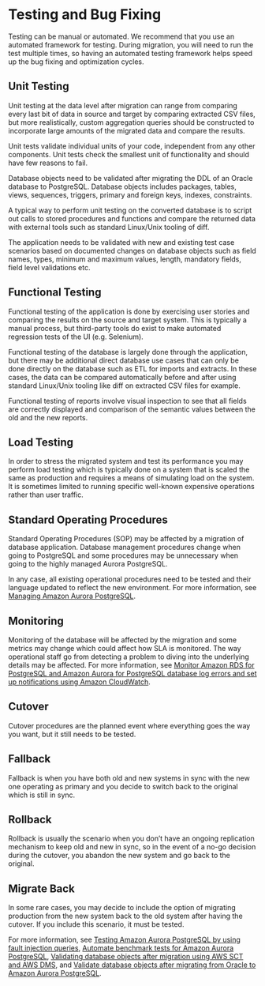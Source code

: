 # Testing and Bug Fixing<a name="chap-oracle-postgresql.migration-process.testing"></a>

Testing can be manual or automated\. We recommend that you use an automated framework for testing\. During migration, you will need to run the test multiple times, so having an automated testing framework helps speed up the bug fixing and optimization cycles\.

## Unit Testing<a name="chap-oracle-postgresql.migration-process.testing.unit"></a>

Unit testing at the data level after migration can range from comparing every last bit of data in source and target by comparing extracted CSV files, but more realistically, custom aggregation queries should be constructed to incorporate large amounts of the migrated data and compare the results\.

Unit tests validate individual units of your code, independent from any other components\. Unit tests check the smallest unit of functionality and should have few reasons to fail\.

Database objects need to be validated after migrating the DDL of an Oracle database to PostgreSQL\. Database objects includes packages, tables, views, sequences, triggers, primary and foreign keys, indexes, constraints\.

A typical way to perform unit testing on the converted database is to script out calls to stored procedures and functions and compare the returned data with external tools such as standard Linux/Unix tooling of diff\.

The application needs to be validated with new and existing test case scenarios based on documented changes on database objects such as field names, types, minimum and maximum values, length, mandatory fields, field level validations etc\.

## Functional Testing<a name="chap-oracle-postgresql.migration-process.testing.functional"></a>

Functional testing of the application is done by exercising user stories and comparing the results on the source and target system\. This is typically a manual process, but third\-party tools do exist to make automated regression tests of the UI \(e\.g\. Selenium\)\.

Functional testing of the database is largely done through the application, but there may be additional direct database use cases that can only be done directly on the database such as ETL for imports and extracts\. In these cases, the data can be compared automatically before and after using standard Linux/Unix tooling like diff on extracted CSV files for example\.

Functional testing of reports involve visual inspection to see that all fields are correctly displayed and comparison of the semantic values between the old and the new reports\.

## Load Testing<a name="chap-oracle-postgresql.migration-process.testing.load"></a>

In order to stress the migrated system and test its performance you may perform load testing which is typically done on a system that is scaled the same as production and requires a means of simulating load on the system\. It is sometimes limited to running specific well\-known expensive operations rather than user traffic\.

## Standard Operating Procedures<a name="chap-oracle-postgresql.migration-process.testing.standard"></a>

Standard Operating Procedures \(SOP\) may be affected by a migration of database application\. Database management procedures change when going to PostgreSQL and some procedures may be unnecessary when going to the highly managed Aurora PostgreSQL\.

In any case, all existing operational procedures need to be tested and their language updated to reflect the new environment\. For more information, see [Managing Amazon Aurora PostgreSQL](https://docs.aws.amazon.com/AmazonRDS/latest/AuroraUserGuide/AuroraPostgreSQL.Managing.html)\.

## Monitoring<a name="chap-oracle-postgresql.migration-process.testing.monitoring"></a>

Monitoring of the database will be affected by the migration and some metrics may change which could affect how SLA is monitored\. The way operational staff go from detecting a problem to diving into the underlying details may be affected\. For more information, see [Monitor Amazon RDS for PostgreSQL and Amazon Aurora for PostgreSQL database log errors and set up notifications using Amazon CloudWatch](https://aws.amazon.com/blogs/database/monitor-amazon-rds-for-postgresql-and-amazon-aurora-for-postgresql-database-log-errors-and-set-up-notifications-using-amazon-cloudwatch/)\.

## Cutover<a name="chap-oracle-postgresql.migration-process.testing.cutover"></a>

Cutover procedures are the planned event where everything goes the way you want, but it still needs to be tested\.

## Fallback<a name="chap-oracle-postgresql.migration-process.testing.fallback"></a>

Fallback is when you have both old and new systems in sync with the new one operating as primary and you decide to switch back to the original which is still in sync\.

## Rollback<a name="chap-oracle-postgresql.migration-process.testing.rollback"></a>

Rollback is usually the scenario when you don’t have an ongoing replication mechanism to keep old and new in sync, so in the event of a no\-go decision during the cutover, you abandon the new system and go back to the original\.

## Migrate Back<a name="chap-oracle-postgresql.migration-process.testing.migrate-back"></a>

In some rare cases, you may decide to include the option of migrating production from the new system back to the old system after having the cutover\. If you include this scenario, it must be tested\.

For more information, see [Testing Amazon Aurora PostgreSQL by using fault injection queries](https://docs.aws.amazon.com/AmazonRDS/latest/AuroraUserGuide/AuroraPostgreSQL.Managing.FaultInjectionQueries.html), [Automate benchmark tests for Amazon Aurora PostgreSQL](https://aws.amazon.com/blogs/database/automate-benchmark-tests-for-amazon-aurora-postgresql/), [Validating database objects after migration using AWS SCT and AWS DMS](https://aws.amazon.com/blogs/database/validating-database-objects-after-migration-using-aws-sct-and-aws-dms/), and [Validate database objects after migrating from Oracle to Amazon Aurora PostgreSQL](https://docs.aws.amazon.com/prescriptive-guidance/latest/patterns/validate-database-objects-after-migrating-from-oracle-to-amazon-aurora-postgresql.html)\.